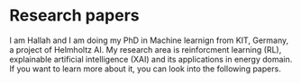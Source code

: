 # Research papers
I am Hallah and I am doing my PhD in Machine learnign from KIT, Germany, a project of Helmholtz AI. My research area is reinforcment learning (RL), explainable artificial intelligence (XAI) and its applications in energy domain. If you want to learn more about it, you can look into the following papers. 
